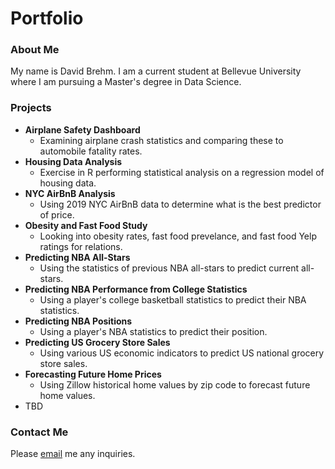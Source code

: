 # Portfolio

### About Me
My name is David Brehm. I am a current student at Bellevue University where I am pursuing a Master's degree in Data Science.

### Projects
* **Airplane Safety Dashboard** 
  * Examining airplane crash statistics and comparing these to automobile fatality rates.
* **Housing Data Analysis**
  * Exercise in R performing statistical analysis on a regression model of housing data.
* **NYC AirBnB Analysis**
  * Using 2019 NYC AirBnB data to determine what is the best predictor of price.
* **Obesity and Fast Food Study**
  * Looking into obesity rates, fast food prevelance, and fast food Yelp ratings for relations. 
* **Predicting NBA All-Stars**
  * Using the statistics of previous NBA all-stars to predict current all-stars.
* **Predicting NBA Performance from College Statistics**
  * Using a player's college basketball statistics to predict their NBA statistics.
* **Predicting NBA Positions**
  * Using a player's NBA statistics to predict their position.
* **Predicting US Grocery Store Sales**
  * Using various US economic indicators to predict US national grocery store sales.
* **Forecasting Future Home Prices**
  * Using Zillow historical home values by zip code to forecast future home values.
* TBD


### Contact Me

Please [email](mailto:d.brehm@gmail.com) me any inquiries.
